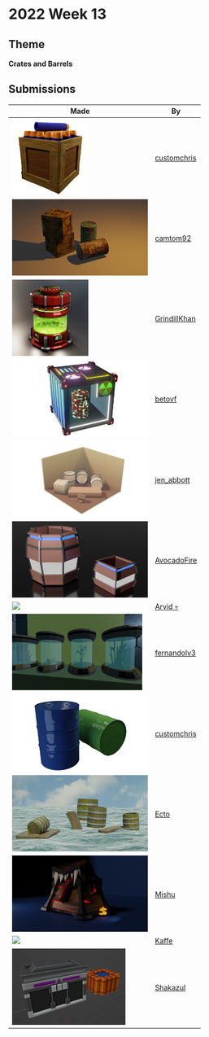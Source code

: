 # 2022 Week 13


## Theme

**Crates and Barrels**


## Submissions

| Made | By |
|------|----|
| <img src="./customchris/NurfAmmo.png" height="150" /> | [customchris](./customchris/) |
| <img src="./camtom92/Crates_and_barrels2.png" height="150" /> | [camtom92](./camtom92/) |
| <img src="./GrindillKhan/Weekly_Crates-n-Barrels_GrindillKhan.jpg" height="150" /> | [GrindillKhan](./GrindillKhan/) |
| <img src="./betovf/crate-and-barrel.png" height="150" /> | [betovf](./betovf/) |
| <img src="./jen_abbott/jsa-crate-barrel-apr2022.png" height="150" /> | [jen_abbott](./jen_abbott/) |
| <img src="./AvocadoFire/SciFiCrateBarrel.png" height="150" /> | [AvocadoFire](./AvocadoFire/) |
| <img src="./Arvid/crate.png" height="150" /> | [Arvid 💀](./Arvid/) |
| <img src="./fernandolv3/202241205645.png" height="150" /> | [fernandolv3](./fernandolv3/) |
| <img src="./customchris/Drum_1.png" height="150" /> | [customchris](./customchris/) |
| <img src="./Ecto/unknown.png" height="150" /> | [Ecto](./Ecto/) |
| <img src="./Mishu/Bad_Chest_II.png" height="150" /> | [Mishu](./Mishu/) |
| <img src="./Kaffe/renderpost.jpg" height="150" /> | [Kaffe](./Kaffe/) |
| <img src="./Shakazul/Crate.PNG" height="150" /> | [Shakazul](./Shakazul/) |
